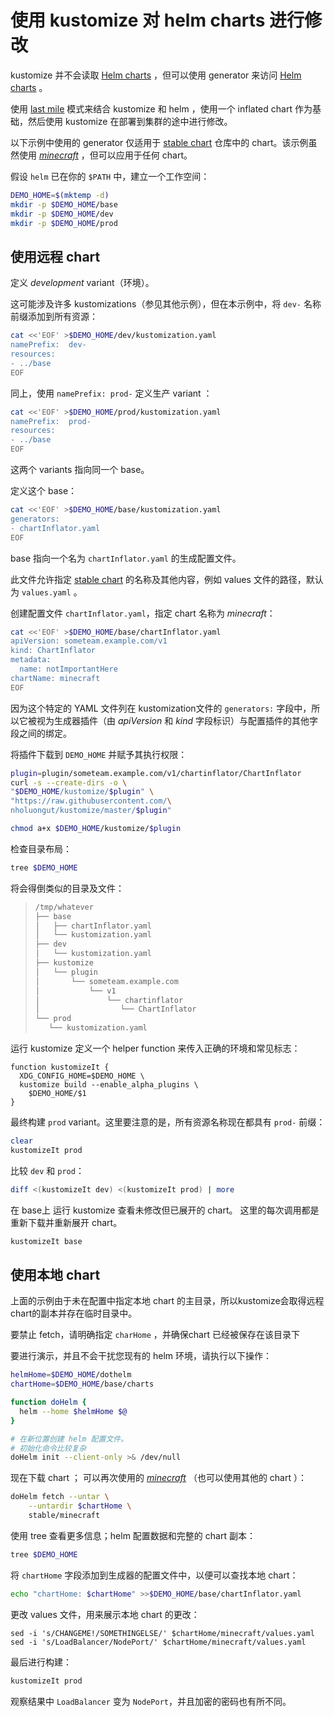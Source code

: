 # 使用 kustomize 对 helm charts 进行修改

[last mile]: https://testingclouds.wordpress.com/2018/07/20/844/
[stable chart]: https://github.com/helm/charts/tree/master/stable
[Helm charts]: https://github.com/helm/charts
[_minecraft_]: https://github.com/helm/charts/tree/master/stable/minecraft
[插件]: ../../docs/plugins

kustomize 并不会读取 [Helm charts] ，但可以使用 generator 来访问 [Helm charts] 。

使用 [last mile] 模式来结合 kustomize 和 helm ，使用一个 inflated chart 作为基础，然后使用 kustomize 在部署到集群的途中进行修改。

以下示例中使用的 generator 仅适用于 [stable chart] 仓库中的 chart。该示例虽然使用 [_minecraft_] ，但可以应用于任何 chart。

假设 `helm` 已在你的 `$PATH` 中，建立一个工作空间：

<!-- @makeWorkplace @test -->
```bash
DEMO_HOME=$(mktemp -d)
mkdir -p $DEMO_HOME/base
mkdir -p $DEMO_HOME/dev
mkdir -p $DEMO_HOME/prod
```

## 使用远程 chart

定义 _development_ variant（环境）。

这可能涉及许多 kustomizations（参见其他示例），但在本示例中，将 `dev-` 名称前缀添加到所有资源：

<!-- @writeKustDev @test -->
```bash
cat <<'EOF' >$DEMO_HOME/dev/kustomization.yaml
namePrefix:  dev-
resources:
- ../base
EOF
```

同上，使用 `namePrefix: prod-` 定义生产 variant ：

<!-- @writeKustProd @test -->
```bash
cat <<'EOF' >$DEMO_HOME/prod/kustomization.yaml
namePrefix:  prod-
resources:
- ../base
EOF
```

这两个 variants 指向同一个 base。

定义这个 base：

<!-- @writeKustDev @test -->
```bash
cat <<'EOF' >$DEMO_HOME/base/kustomization.yaml
generators:
- chartInflator.yaml
EOF
```

base 指向一个名为 `chartInflator.yaml` 的生成配置文件。

此文件允许指定 [stable chart] 的名称及其他内容，例如 values 文件的路径，默认为 `values.yaml` 。

创建配置文件 `chartInflator.yaml`，指定 chart 名称为 _minecraft_：

<!-- @writeGeneratorConfig @test -->
```bash
cat <<'EOF' >$DEMO_HOME/base/chartInflator.yaml
apiVersion: someteam.example.com/v1
kind: ChartInflator
metadata:
  name: notImportantHere
chartName: minecraft
EOF
```

因为这个特定的 YAML 文件列在 kustomization文件的 `generators:` 字段中，所以它被视为生成器插件（由 _apiVersion_ 和 _kind_ 字段标识）与配置插件的其他字段之间的绑定。

将插件下载到 `DEMO_HOME` 并赋予其执行权限：

<!-- @installPlugin @test -->
```bash
plugin=plugin/someteam.example.com/v1/chartinflator/ChartInflator
curl -s --create-dirs -o \
"$DEMO_HOME/kustomize/$plugin" \
"https://raw.githubusercontent.com/\
nholuongut/kustomize/master/$plugin"

chmod a+x $DEMO_HOME/kustomize/$plugin
```

检查目录布局：

<!-- @tree -->
```bash
tree $DEMO_HOME
```

将会得倒类似的目录及文件：

> ```bash
> /tmp/whatever
> ├── base
> │   ├── chartInflator.yaml
> │   └── kustomization.yaml
> ├── dev
> │   └── kustomization.yaml
> ├── kustomize
> │   └── plugin
> │       └── someteam.example.com
> │           └── v1
> │               └── chartinflator
> │                  └── ChartInflator
> └── prod
>    └── kustomization.yaml
> ```

运行 kustomize 定义一个 helper function 来传入正确的环境和常见标志：

<!-- @defineKustomizeIt @test -->
```
function kustomizeIt {
  XDG_CONFIG_HOME=$DEMO_HOME \
  kustomize build --enable_alpha_plugins \
    $DEMO_HOME/$1
}
```

最终构建 `prod` variant。这里要注意的是，所有资源名称现在都具有 `prod-` 前缀：

<!-- @doProd @test -->
```bash
clear
kustomizeIt prod
```

比较 `dev` 和 `prod`：

<!-- @doCompare -->
```bash
diff <(kustomizeIt dev) <(kustomizeIt prod) | more
```

在 base上 运行 kustomize 查看未修改但已展开的 chart。
这里的每次调用都是重新下载并重新展开 chart。

<!-- @showBase @test -->
```bash
kustomizeIt base
```

## 使用本地 chart

上面的示例由于未在配置中指定本地 chart 的主目录，所以kustomize会取得远程chart的副本并存在临时目录中。

要禁止 fetch，请明确指定 `charHome` ，并确保chart 已经被保存在该目录下

要进行演示，并且不会干扰您现有的 helm 环境，请执行以下操作：

<!-- @helmInit @test -->
```bash
helmHome=$DEMO_HOME/dothelm
chartHome=$DEMO_HOME/base/charts

function doHelm {
  helm --home $helmHome $@
}

# 在新位置创建 helm 配置文件。
# 初始化命令比较复杂
doHelm init --client-only >& /dev/null
```

现在下载 chart ； 可以再次使用的 [_minecraft_] （也可以使用其他的 chart ）：

<!-- @fetchChart @test -->
```bash
doHelm fetch --untar \
    --untardir $chartHome \
    stable/minecraft
```

使用 tree 查看更多信息；helm 配置数据和完整的 chart 副本：

<!-- @tree -->
```bash
tree $DEMO_HOME
```

将 `chartHome` 字段添加到生成器的配置文件中，以便可以查找本地 chart：

<!-- @modifyGenConfig @test -->
```bash
echo "chartHome: $chartHome" >>$DEMO_HOME/base/chartInflator.yaml
```

更改 values 文件，用来展示本地 chart 的更改：

<!-- @valueChange @test -->
```
sed -i 's/CHANGEME!/SOMETHINGELSE/' $chartHome/minecraft/values.yaml
sed -i 's/LoadBalancer/NodePort/' $chartHome/minecraft/values.yaml
```

最后进行构建：

<!-- @finalProd @test -->
```bash
kustomizeIt prod
```

观察结果中 `LoadBalancer` 变为 `NodePort`，并且加密的密码也有所不同。
